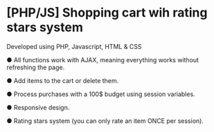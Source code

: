 # [PHP/JS] Shopping cart wih rating stars system


Developed using PHP, Javascript, HTML & CSS


● All functions work with AJAX, meaning everything works without refreshing the page.

● Add items to the cart or delete them.

● Process purchases with a 100$ budget using session variables.

● Responsive design.

● Rating stars system (you can only rate an item ONCE per session).
